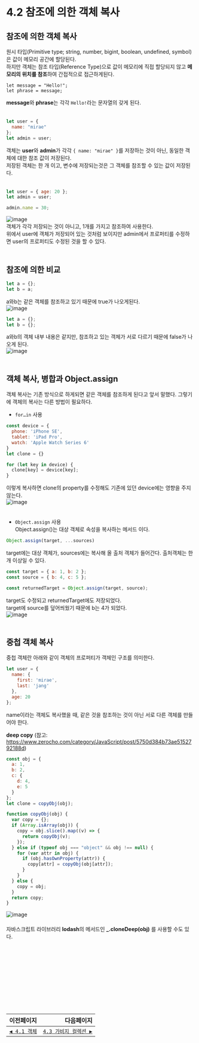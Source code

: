 # 4.2 참조에 의한 객체 복사
## 참조에 의한 객체 복사
원시 타입(Primitive type;  string, number, bigint, boolean, undefined, symbol)은 값이 메모리 공간에 할당된다.   
하지만 객체는 참조 타입(Reference Type)으로 값이 메모리에 직접 할당되지 않고 **메모리의 위치를 참조**하여 간접적으로 접근하게된다.   
```javascriptt
let message = "Hello!";
let phrase = message;
```   
**message**와 **phrase**는 각각 `Hello!`라는 문자열의 갖게 된다.   
　   
```javascript
let user = {
  name: "mirae"
};
let admin = user;
```   
객체는 **user**와 **admin**가 각각 `{ name: "mirae" }`를 저장하는 것이 아닌, 동일한 객체에 대한 참조 값이 저장된다.   
저장된 객체는 한 개 이고, 변수에 저장되는것은 그 객체를 참조할 수 있는 값이 저장된다.   
　   
```javascript
let user = { age: 20 };
let admin = user;

admin.name = 30;
```   
![image](https://user-images.githubusercontent.com/70567818/120596669-fdeca580-c47e-11eb-8a0b-4eb35fec7688.png)   
객체가 각각 저장되는 것이 아니고, 1개를 가지고 참조하여 사용한다.  
위에서 user에 객체가 저장되어 있는 것처럼 보이지만 admin에서 프로퍼티를 수정하면 user의 프로퍼티도 수정된 것을 할 수 있다.   
　    
## 참조에 의한 비교
```javascript
let a = {};
let b = a;
```   
a와b는 같은 객체를 참조하고 있기 때문에 true가 나오게된다.   
![image](https://user-images.githubusercontent.com/70567818/120597151-a1d65100-c47f-11eb-8138-04ca576d76cd.png)   

```javascript
let a = {};
let b = {};
```   
a와b의 객체 내부 내용은 같지만, 참조하고 있는 객체가 서로 다르기 때문에 false가 나오게 된다.   
![image](https://user-images.githubusercontent.com/70567818/120597223-c3cfd380-c47f-11eb-8866-28f916c44057.png)   
　   
## 객체 복사, 병합과 Object.assign
객체 복사는 기존 방식으로 하게되면 같은 객체를 참조하게 된다고 앞서 말했다.
그렇기에 객체의 복사는 다른 방법이 필요하다.
- `for…in` 사용
```javascript
const device = {
  phone: 'iPhone SE',
  tablet: 'iPad Pro', 
  watch: 'Apple Watch Series 6'
}
let clone = {}

for (let key in device) {
  clone[key] = device[key];
}
```   
이렇게 복사하면 clone의 property를 수정해도 기존에 있던 device에는 영향을 주지 않는다.   
![image](https://user-images.githubusercontent.com/70567818/120599412-6ee18c80-c482-11eb-8724-d81182b862ad.png)   
　   
- `Object.assign` 사용   
Object.assign()는 대상 객체로 속성을 복사하는 메서드 이다.
```javascript
Object.assign(target, ...sources)
```
target에는 대상 객체가, sources에는 복사해 올 출처 객체가 들어간다. 출처객체는 한개 이상일 수 있다.   

```javascript
const target = { a: 1, b: 2 };
const source = { b: 4, c: 5 };

const returnedTarget = Object.assign(target, source);
```   
target도 수정되고 returnedTarget에도 저장되었다.   
target에 source를 덮어씌웠기 때문에 b는 4가 되었다.   
![image](https://user-images.githubusercontent.com/70567818/120600399-af8dd580-c483-11eb-9a73-59c935e44338.png)   
　   
## 중첩 객체 복사
중첩 객체란 아래와 같이 객체의 프로퍼티가 객체인 구조를 의미한다.   
```javascript
let user = {
  name: {
    first: 'mirae',
    last: 'jang'
  },
  age: 20
};
```
name이라는 객체도 복사했을 때, 같은 것을 참조하는 것이 아닌 서로 다른 객체를 만들어야 한다.  

**deep copy** (참고: https://www.zerocho.com/category/JavaScript/post/5750d384b73ae5152792188d)
```javascript
const obj = {
  a: 1,
  b: 2,
  c: {
    d: 4,
    e: 5
  }
};
let clone = copyObj(obj);

function copyObj(obj) {
  var copy = {};
  if (Array.isArray(obj)) {
    copy = obj.slice().map((v) => {
      return copyObj(v);
    });
  } else if (typeof obj === "object" && obj !== null) {
    for (var attr in obj) {
      if (obj.hasOwnProperty(attr)) {
        copy[attr] = copyObj(obj[attr]);
      }
    }
  } else {
    copy = obj;
  }
  return copy;
}
```   
![image](https://user-images.githubusercontent.com/70567818/120604962-7efc6a80-c488-11eb-9bb6-732eeb15a527.png)   
　   
자바스크립트 라이브러리 **lodash**의 메서드인 **\_.cloneDeep(obj)** 를 사용할 수도 있다.   

　   
　   
　   
　   
　   
---   
|이전페이지|다음페이지|
|:---|---:|
|[`◀ 4.1 객체`](../4.1_object#41-객체)|[`4.3 가비지 컬렉션 ▶`](../4.3_garbage-collection#43-가비지-컬렉션)|
